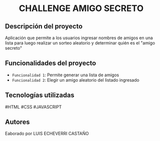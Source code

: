 
<h1 align="center">CHALLENGE AMIGO SECRETO</h1>

<h2>Descripción del proyecto</h2>

<p>Aplicación que permite a los usuarios ingresar nombres de amigos en una lista para luego realizar un sorteo aleatorio y determinar quién es el "amigo secreto"</p>

## Funcionalidades del proyecto
- `Funcionalidad 1`: Permite generar una lista de amigos 
- `Funcionalidad 2`: Elegir un amigo aleatorio del listado ingresado

## Tecnologías utilizadas
#HTML
#CSS
#JAVASCRIPT

## Autores
Eaborado por LUIS ECHEVERRI CASTAÑO